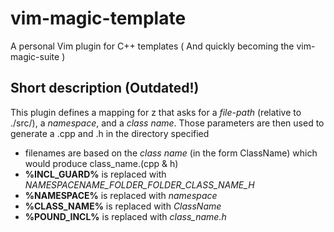 # vim-magic-template
A personal Vim plugin for C++ templates ( And quickly becoming the vim-magic-suite )

## Short description (Outdated!)

This plugin defines a mapping for <leader>z that asks for a *file-path* (relative to ./src/), a *namespace*, and a *class name*. 
Those parameters are then used to generate a .cpp and .h in the directory specified

- filenames are based on the *class name* (in the form ClassName) which would produce class_name.(cpp & h)
- **%INCL_GUARD%** is replaced with _NAMESPACENAME_FOLDER_FOLDER_CLASS_NAME_H_
- **%NAMESPACE%** is replaced with *namespace*
- **%CLASS_NAME%** is replaced with *ClassName*
- **%POUND_INCL%** is replaced with *class_name.h*
